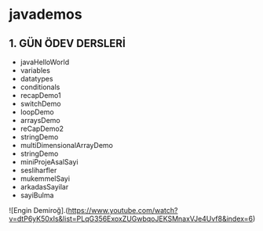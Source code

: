 # javademos

## 1. GÜN ÖDEV DERSLERİ

- javaHelloWorld
- variables
- datatypes
- conditionals
- recapDemo1
- switchDemo
- loopDemo
- arraysDemo
- reCapDemo2
- stringDemo
- multiDimensionalArrayDemo
- stringDemo
- miniProjeAsalSayi
- sesliharfler
- mukemmelSayi
- arkadasSayilar
- sayiBulma

![Engin Demiroğ].(https://www.youtube.com/watch?v=dtP6yK50xIs&list=PLqG356ExoxZUGwbqoJEKSMnaxVJe4Uvf8&index=6)